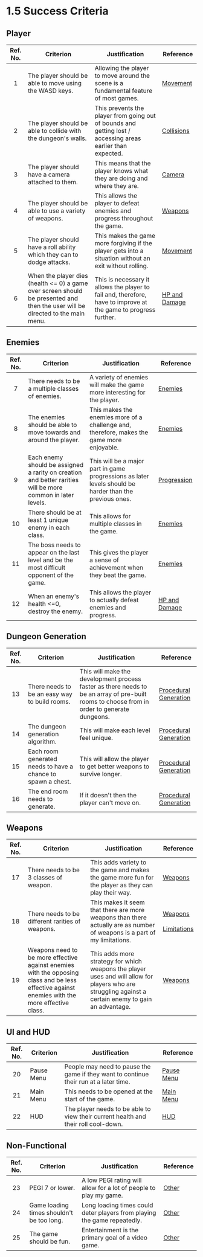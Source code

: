 # 1.5 Success Criteria

## Player

| Ref. No. | Criterion                                                                                                                      | Justification                                                                                                   | Reference                                                                |
| :------: | ------------------------------------------------------------------------------------------------------------------------------ | --------------------------------------------------------------------------------------------------------------- | ------------------------------------------------------------------------ |
|     1    | The player should be able to move using the WASD keys.                                                                         | Allowing the player to move around the scene is a fundamental feature of most games.                            | [Movement](1.4a-features-of-the-proposed-solution.md#movement)           |
|     2    | The player should be able to collide with the dungeon's walls.                                                                 | This prevents the player from going out of bounds and getting lost / accessing areas earlier than expected.     | [Collisions](1.4a-features-of-the-proposed-solution.md#collisions)       |
|     3    | The player should have a camera attached to them.                                                                              | This means that the player knows what they are doing and where they are.                                        | [Camera](1.4a-features-of-the-proposed-solution.md#camera)               |
|     4    | The player should be able to use a variety of weapons.                                                                         | This allows the player to defeat enemies and progress throughout the game.                                      | [Weapons](1.4a-features-of-the-proposed-solution.md#weapons)             |
|     5    | The player should have a roll ability which they can to dodge attacks.                                                         | This makes the game more forgiving if the player gets into a situation without an exit without rolling.         | [Movement](1.4a-features-of-the-proposed-solution.md#movement)           |
|     6    | When the player dies (health <= 0) a game over screen should be presented and then the user will be directed to the main menu. | This is necessary it allows the player to fail and, therefore, have to improve at the game to progress further. | [HP and Damage](1.4a-features-of-the-proposed-solution.md#hp-and-damage) |

## Enemies

| Ref. No. | Criterion                                                                                                   | Justification                                                                                           | Reference                                                                |
| :------: | ----------------------------------------------------------------------------------------------------------- | ------------------------------------------------------------------------------------------------------- | ------------------------------------------------------------------------ |
|     7    | There needs to be a multiple classes of enemies.                                                            | A variety of enemies will make the game more interesting for the player.                                | [Enemies](1.4a-features-of-the-proposed-solution.md#enemies)             |
|     8    | The enemies should be able to move towards and around the player.                                           | This makes the enemies more of a challenge and, therefore, makes the game more enjoyable.               | [Enemies](1.4a-features-of-the-proposed-solution.md#enemies)             |
|     9    | Each enemy should be assigned a rarity on creation and better rarities will be more common in later levels. | This will be a major part in game progressions as later levels should be harder than the previous ones. | [Progression](1.4a-features-of-the-proposed-solution.md#progression)     |
|    10    | There should be at least 1 unique enemy in each class.                                                      | This allows for multiple classes in the game.                                                           | [Enemies](1.4a-features-of-the-proposed-solution.md#enemies)             |
|    11    | The boss needs to appear on the last level and be the most difficult opponent of the game.                  | This gives the player a sense of achievement when they beat the game.                                   | [Enemies](1.4a-features-of-the-proposed-solution.md#enemies)             |
|    12    | When an enemy's health <=0, destroy the enemy.                                                              | This allows the player to actually defeat enemies and progress.                                         | [HP and Damage](1.4a-features-of-the-proposed-solution.md#hp-and-damage) |

## Dungeon Generation

| Ref. No. | Criterion                                                    | Justification                                                                                                                                | Reference                                                                                                                                                   |
| :------: | ------------------------------------------------------------ | -------------------------------------------------------------------------------------------------------------------------------------------- | ----------------------------------------------------------------------------------------------------------------------------------------------------------- |
|    13    | There needs to be an easy way to build rooms.                | This will make the development process faster as there needs to be an array of pre-built rooms to choose from in order to generate dungeons. | [Procedural ](1.4a-features-of-the-proposed-solution.md#procedural-generation)[Generation](1.4a-features-of-the-proposed-solution.md#procedural-generation) |
|    14    | The dungeon generation algorithm.                            | This will make each level feel unique.                                                                                                       | [Procedural ](1.4a-features-of-the-proposed-solution.md#procedural-generation)[Generation](1.4a-features-of-the-proposed-solution.md#procedural-generation) |
|    15    | Each room generated needs to have a chance to spawn a chest. | This will allow the player to get better weapons to survive longer.                                                                          | [Procedural ](1.4a-features-of-the-proposed-solution.md#procedural-generation)[Generation](1.4a-features-of-the-proposed-solution.md#procedural-generation) |
|    16    | The end room needs to generate.                              | If it doesn't then the player can't move on.                                                                                                 | [Procedural ](1.4a-features-of-the-proposed-solution.md#procedural-generation)[Generation](1.4a-features-of-the-proposed-solution.md#procedural-generation) |

## Weapons

| Ref. No. | Criterion                                                                                                                                      | Justification                                                                                                                                         | Reference                                                                                                                                                             |
| :------: | ---------------------------------------------------------------------------------------------------------------------------------------------- | ----------------------------------------------------------------------------------------------------------------------------------------------------- | --------------------------------------------------------------------------------------------------------------------------------------------------------------------- |
|    17    | There needs to be 3 classes of weapon.                                                                                                         | This adds variety to the game and makes the game more fun for the player as they can play their way.                                                  | [Weapons](1.4a-features-of-the-proposed-solution.md#weapons)                                                                                                          |
|    18    | There needs to be different rarities of weapons.                                                                                               | This makes it seem that there are more weapons than there actually are as number of weapons is a part of my limitations.                              | <p><a href="1.4a-features-of-the-proposed-solution.md#weapons">Weapons</a><br><br><a href="1.4a-features-of-the-proposed-solution.md#limitations">Limitations</a></p> |
|    19    | Weapons need to be more effective against enemies with the opposing class and be less effective against enemies with the more effective class. | This adds more strategy for which weapons the player uses and will allow for players who are struggling against a certain enemy to gain an advantage. | [Weapons](1.4a-features-of-the-proposed-solution.md#weapons)                                                                                                          |

## UI and HUD

| Ref. No. | Criterion  | Justification                                                                         | Reference                                                          |
| :------: | ---------- | ------------------------------------------------------------------------------------- | ------------------------------------------------------------------ |
|    20    | Pause Menu | People may need to pause the game if they want to continue their run at a later time. | [Pause Menu](1.4a-features-of-the-proposed-solution.md#pause-menu) |
|    21    | Main Menu  | This needs to be opened at the start of the game.                                     | [Main Menu](1.4a-features-of-the-proposed-solution.md#main-menu)   |
|    22    | HUD        | The player needs to be able to view their current health and their roll cool-down.    | [HUD](1.4a-features-of-the-proposed-solution.md#hud)               |

## Non-Functional

| Ref. No. | Criterion                                 | Justification                                                            | Reference                                                |
| :------: | ----------------------------------------- | ------------------------------------------------------------------------ | -------------------------------------------------------- |
|    23    | PEGI 7 or lower.                          | A low PEGI rating will allow for a lot of people to play my game.        | [Other](1.4a-features-of-the-proposed-solution.md#other) |
|    24    | Game loading times shouldn't be too long. | Long loading times could deter players from playing the game repeatedly. | [Other](1.4a-features-of-the-proposed-solution.md#other) |
|    25    | The game should be fun.                   | Entertainment is the primary goal of a video game.                       | [Other](1.4a-features-of-the-proposed-solution.md#other) |
